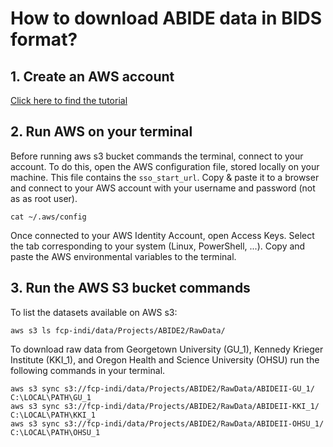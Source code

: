 # How to download ABIDE data in BIDS format?

## 1. Create an AWS account
[Click here to find the tutorial](https://docs.aws.amazon.com/cli/latest/userguide/cli-chap-getting-started.html)

## 2. Run AWS on your terminal
Before running aws s3 bucket commands the terminal, connect to your account. To do this, open the AWS configuration file, stored locally on your machine. This file contains the `sso_start_url`. Copy & paste it to a browser and connect to your AWS account with your username and password (not as as root user).
```
cat ~/.aws/config
```
Once connected to your AWS Identity Account, open Access Keys. Select the tab corresponding to your system (Linux, PowerShell, ...). Copy and paste the AWS environmental variables to the terminal.
 
## 3. Run the AWS S3 bucket commands
To list the datasets available on AWS s3:
```
aws s3 ls fcp-indi/data/Projects/ABIDE2/RawData/
```
To download raw data from Georgetown University (GU_1), Kennedy Krieger Institute (KKI_1), and Oregon Health and Science University (OHSU) run the following commands in your terminal.
```
aws s3 sync s3://fcp-indi/data/Projects/ABIDE2/RawData/ABIDEII-GU_1/ C:\LOCAL\PATH\GU_1
aws s3 sync s3://fcp-indi/data/Projects/ABIDE2/RawData/ABIDEII-KKI_1/ C:\LOCAL\PATH\KKI_1
aws s3 sync s3://fcp-indi/data/Projects/ABIDE2/RawData/ABIDEII-OHSU_1/ C:\LOCAL\PATH\OHSU_1
```
